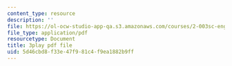 ```yaml
---
content_type: resource
description: ''
file: https://ol-ocw-studio-app-qa.s3.amazonaws.com/courses/2-003sc-engineering-dynamics-fall-2011/5d46cbd8f33e47f981c4f9ea1882b9ff_wzEqF_UQkks.pdf
file_type: application/pdf
resourcetype: Document
title: 3play pdf file
uid: 5d46cbd8-f33e-47f9-81c4-f9ea1882b9ff
---
```

